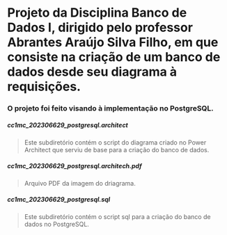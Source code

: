 # Projeto da Disciplina Banco de Dados I, dirigido pelo professor Abrantes Araújo Silva Filho, em que consiste na criação de um banco de dados desde seu diagrama à requisições. 
### O projeto foi feito visando à implementação no PostgreSQL.
##### cc1mc_202306629_postgresql.architect
> Este subdiretório contém o script do diagrama criado no Power Architect que serviu de base para a criação do banco de dados.
##### cc1mc_202306629_postgresql.architech.pdf
> Arquivo PDF da imagem do driagrama.
##### cc1mc_202306629_postgresql.sql
> Este subdiretório contém o script sql para a criação do banco de dados no PostgreSQL.
